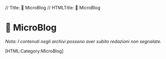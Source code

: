 // Title: 📝️ MicroBlog
// HTMLTitle: <span class="twa twa-memo"><span>📝️</span></span> MicroBlog

# <span class="twa twa-memo"><span>📝️</span></span> MicroBlog

_Nota: I contenuti negli archivi possono aver subito redazioni non segnalate._

<div><span>[HTML:Category:MicroBlog]</span></div>

